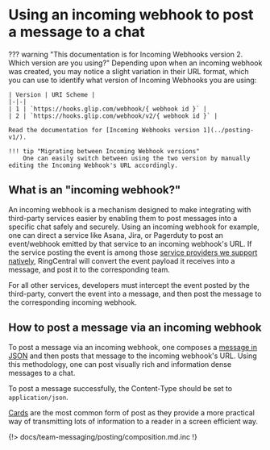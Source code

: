 # Using an incoming webhook to post a message to a chat

??? warning "This documentation is for Incoming Webhooks version 2. Which version are you using?"
    Depending upon when an incoming webhook was created, you may notice a slight variation in their URL format, which you can use to identify what version of Incoming Webhooks you are using:
    
    | Version | URI Scheme |
    |-|-|
    | 1 | `https://hooks.glip.com/webhook/{ webhook id }` | 
    | 2 | `https://hooks.glip.com/webhook/v2/{ webhook id }` | 

    Read the documentation for [Incoming Webhooks version 1](../posting-v1/).

    !!! tip "Migrating between Incoming Webhook versions"
        One can easily switch between using the two version by manually editing the Incoming Webhook's URL accordingly.

## What is an "incoming webhook?"

An incoming webhook is a mechanism designed to make integrating with third-party services easier by enabling them to post messages into a specific chat safely and securely. Using an incoming webhook for example, one can direct a service like Asana, Jira, or Pagerduty to post an event/webhook emitted by that service to an incoming webhook's URL. If the service posting the event is among those [service providers we support natively](../service-providers/), RingCentral will convert the event payload it receives into a message, and post it to the corresponding team. 

For all other services, developers must intercept the event posted by the third-party, convert the event into a message, and then post the message to the corresponding incoming webhook. 

## How to post a message via an incoming webhook

To post a message via an incoming webhook, one composes a [message in JSON](../../posting/cards/) and then posts that message to the incoming webhook's URL. Using this methodology, one can post visually rich and information dense messages to a chat.

To post a message successfully, the Content-Type should be set to `application/json`.

[Cards](../attachments/) are the most common form of post as they provide a more practical way of transmitting lots of information to a reader in a screen efficient way.

{!> docs/team-messaging/posting/composition.md.inc !}

